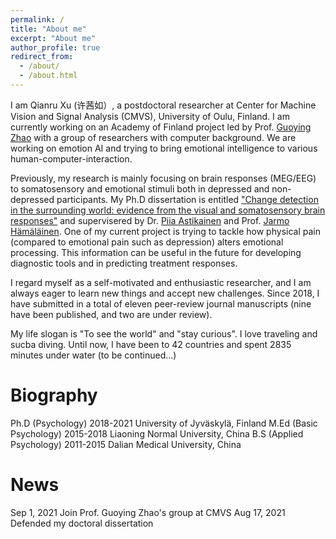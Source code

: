 ```yaml
---
permalink: /
title: "About me"
excerpt: "About me"
author_profile: true
redirect_from: 
  - /about/
  - /about.html
---
```


I am Qianru Xu (许茜如）, a postdoctoral researcher at Center for Machine Vision and Signal Analysis (CMVS), University of Oulu, Finland. I am currently working on an Academy of Finland project led by Prof. [Guoying Zhao](https://www.oulu.fi/university/researcher/guoying-zhao) with a group of researchers with computer background. We are working on emotion AI and trying to bring emotional intelligence to various human-computer-interaction.

Previously, my research is mainly focusing on brain responses (MEG/EEG) to somatosensory and emotional stimuli both in depressed and non-depressed participants. My Ph.D dissertation is entitled ["Change detection in the surrounding world: evidence from the visual and somatosensory brain responses"]( http://urn.fi/URN:ISBN:978-951-39-8791-6) and supervisered by Dr. [Piia Astikainen](https://www.jyu.fi/edupsy/fi/laitokset/psykologia/en/staff/astikainen-piia) and Prof. [Jarmo Hämäläinen](https://www.jyu.fi/edupsy/fi/laitokset/psykologia/en/staff/hamalainen-jarmo). One of my current project is trying to tackle how physical pain (compared to emotional pain such as depression) alters emotional processing. This information can be useful in the future for developing diagnostic tools and in predicting treatment responses.

I regard myself as a self-motivated and enthusiastic researcher, and I am always eager to learn new things and accept new challenges. Since 2018, I have submitted in a total of eleven peer-review journal manuscripts (nine have been published, and two are under review). 

My life slogan is "To see the world" and "stay curious". I love traveling and sucba diving. Until now, I have been to 42 countries and spent 2835 minutes under water (to be continued...)

Biography
======
Ph.D (Psychology) 2018-2021 University of Jyväskylä, Finland
M.Ed (Basic Psychology) 2015-2018 Liaoning Normal University, China
B.S (Applied Psychology) 2011-2015 Dalian Medical University, China

News
======
Sep 1, 2021   Join Prof. Guoying Zhao's group at CMVS
Aug 17, 2021  Defended my doctoral dissertation 
